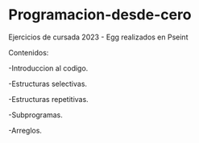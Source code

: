 # Programacion-desde-cero
Ejercicios de cursada 2023 - Egg realizados en Pseint

Contenidos:

-Introduccion al codigo.

-Estructuras selectivas.

-Estructuras repetitivas.

-Subprogramas.

-Arreglos.
